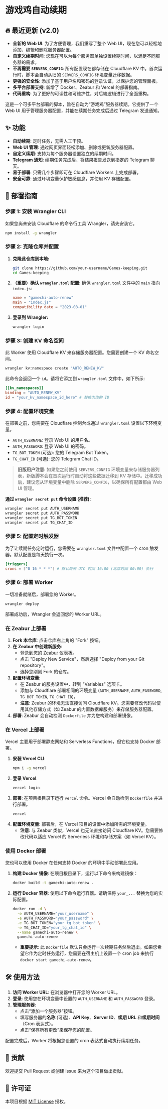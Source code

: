 # 游戏鸡自动续期

## 🔥 最近更新 (v2.0)

- **全新的 Web UI**: 为了方便管理，我们重写了整个 Web UI，现在您可以轻松地添加、编辑和删除服务器配置。
- **自定义续期时间**: 您现在可以为每个服务器单独设置续期时间，以满足不同服务器的需求。
- **不再需要 `SERVERS_CONFIG`**: 所有配置现在都存储在 Cloudflare KV 中。首次运行时，脚本会自动从旧的 `SERVERS_CONFIG` 环境变量迁移数据。
- **更强的安全性**: 添加了基于用户名和密码的登录认证，以保护您的管理面板。
- **多平台部署支持**: 新增了 Docker、Zeabur 和 Vercel 的部署指南。
- **代码重构**: 为了更好的可读性和可维护性，对后端逻辑进行了全面重构。

这是一个可多平台部署的脚本，旨在自动为“游戏鸡”服务器续期。它提供了一个 Web UI 用于管理服务器配置，并能在续期任务完成后通过 Telegram 发送通知。

## ✨ 功能

- **自动续期**: 定时任务，无需人工干预。
- **Web UI 管理**: 通过网页界面轻松添加、删除或更新服务器配置。
- **自定义续期**: 支持为每个服务器设置独立的续期时间。
- **Telegram 通知**: 续期任务完成后，将结果报告发送到指定的 Telegram 聊天。
- **易于部署**: 只需几个步骤即可在 Cloudflare Workers 上完成部署。
- **安全可靠**: 通过环境变量保护敏感信息，并使用 KV 存储配置。

## 🚀 部署指南

### 步骤 1: 安装 Wrangler CLI

如果您尚未安装 Cloudflare 的命令行工具 Wrangler，请先安装它。

```bash
npm install -g wrangler
```

### 步骤 2: 克隆仓库并配置

1.  **克隆此仓库到本地:**
    ```bash
    git clone https://github.com/your-username/Games-keeping.git
    cd Games-keeping
    ```

2.  **（重要）确认 `wrangler.toml` 配置:**
    确保 `wrangler.toml` 文件中的 `main` 指向 `index.js`:
    ```toml
    name = "gamechi-auto-renew"
    main = "index.js"
    compatibility_date = "2023-08-01"
    ```

3.  **登录到 Wrangler:**
    ```bash
    wrangler login
    ```

### 步骤 3: 创建 KV 命名空间

此 Worker 使用 Cloudflare KV 来存储服务器配置。您需要创建一个 KV 命名空间。

```bash
wrangler kv:namespace create "AUTO_RENEW_KV"
```

此命令会返回一个 `id`。请将它添加到 `wrangler.toml` 文件中，如下所示:

```toml
[[kv_namespaces]]
binding = "AUTO_RENEW_KV"
id = "your_kv_namespace_id_here" # 替换为你的 ID
```

### 步骤 4: 配置环境变量

在部署之前，您需要在 Cloudflare 控制台或通过 `wrangler.toml` 设置以下环境变量。

-   `AUTH_USERNAME`: 登录 Web UI 的用户名。
-   `AUTH_PASSWORD`: 登录 Web UI 的密码。
-   `TG_BOT_TOKEN` (可选): 您的 Telegram Bot Token。
-   `TG_CHAT_ID` (可选): 您的 Telegram Chat ID。

> **旧版用户注意**:
> 如果您之前使用 `SERVERS_CONFIG` 环境变量来存储服务器列表，新版脚本会在首次运行时自动将这些数据迁移到 KV 存储中。迁移成功后，建议您从环境变量中删除 `SERVERS_CONFIG`，以确保所有配置都由 Web UI 管理。

**通过 `wrangler secret put` 命令设置 (推荐):**

```bash
wrangler secret put AUTH_USERNAME
wrangler secret put AUTH_PASSWORD
wrangler secret put TG_BOT_TOKEN
wrangler secret put TG_CHAT_ID
```

### 步骤 5: 配置定时触发器

为了让续期任务定时运行，您需要在 `wrangler.toml` 文件中配置一个 cron 触发器。默认配置是每天执行一次。

```toml
[triggers]
crons = ["0 16 * * *"] # 默认每天 UTC 时间 16:00 (北京时间 00:00) 执行
```

### 步骤 6: 部署 Worker

一切准备就绪后，部署您的 Worker。

```bash
wrangler deploy
```

部署成功后，Wrangler 会返回您的 Worker URL。

### 在 Zeabur 上部署

1.  **Fork 本仓库**: 点击仓库右上角的 "Fork" 按钮。
2.  **在 Zeabur 中创建新服务**:
    *   登录到您的 [Zeabur](https://zeabur.com) 仪表板。
    *   点击 "Deploy New Service"，然后选择 "Deploy from your Git repository"。
    *   选择您刚刚 Fork 的仓库。
3.  **配置环境变量**:
    *   在 Zeabur 的服务设置中，转到 "Variables" 选项卡。
    *   添加与 Cloudflare 部署相同的环境变量 (`AUTH_USERNAME`, `AUTH_PASSWORD`, `TG_BOT_TOKEN`, `TG_CHAT_ID`)。
    *   **注意**: Zeabur 的环境无法直接访问 Cloudflare KV。您需要修改代码以使用其他存储方式（如 Zeabur 的内置数据库服务）来存储服务器配置。
4.  **部署**: Zeabur 会自动检测 `Dockerfile` 并为您构建和部署镜像。

### 在 Vercel 上部署

Vercel 主要用于部署静态网站和 Serverless Functions，但它也支持 Docker 部署。

1.  **安装 Vercel CLI**:
    ```bash
    npm i -g vercel
    ```
2.  **登录 Vercel**:
    ```bash
    vercel login
    ```
3.  **部署**:
    在项目根目录下运行 `vercel` 命令。Vercel 会自动检测 `Dockerfile` 并进行部署。
    ```bash
    vercel
    ```
4.  **配置环境变量**:
    部署后，在 Vercel 项目的设置中添加所需的环境变量。
    *   **注意**: 与 Zeabur 类似，Vercel 也无法直接访问 Cloudflare KV。您需要修改代码以适应 Vercel 的 Serverless 环境和存储方案（如 Vercel KV）。

### 使用 Docker 部署

您也可以使用 Docker 在任何支持 Docker 的环境中手动部署此应用。

1.  **构建 Docker 镜像**:
    在项目根目录下，运行以下命令来构建镜像：
    ```bash
    docker build -t gamechi-auto-renew .
    ```
2.  **运行 Docker 容器**:
    使用以下命令运行容器。请确保将 `your_...` 替换为您的实际配置。
    ```bash
    docker run -d \
      -e AUTH_USERNAME="your_username" \
      -e AUTH_PASSWORD="your_password" \
      -e TG_BOT_TOKEN="your_tg_bot_token" \
      -e TG_CHAT_ID="your_tg_chat_id" \
      --name gamechi-auto-renew \
      gamechi-auto-renew
    ```
    *   **重要提示**: 此 `Dockerfile` 默认只会运行一次续期任务然后退出。如果您希望它作为定时任务运行，您需要在宿主机上设置一个 cron job 来执行 `docker start gamechi-auto-renew`。

## 🛠️ 使用方法

1.  **访问 Worker URL**: 在浏览器中打开您的 Worker URL。
2.  **登录**: 使用您在环境变量中设置的 `AUTH_USERNAME` 和 `AUTH_PASSWORD` 登录。
3.  **管理服务器**:
    -   点击“添加一个服务器”按钮。
    -   填写服务器的**名称** (可选)、**API Key**、**Server ID**、**续期 URL** 和**续期时间**（Cron 表达式）。
    -   点击“保存所有更改”来保存您的配置。

配置完成后，Worker 将根据您设置的 cron 表达式自动执行续期任务。

## 🤝 贡献

欢迎提交 Pull Request 或创建 Issue 来为这个项目做出贡献。

## 📄 许可证

本项目根据 [MIT License](LICENSE) 授权。

